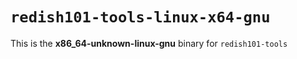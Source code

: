 # `redish101-tools-linux-x64-gnu`

This is the **x86_64-unknown-linux-gnu** binary for `redish101-tools`

